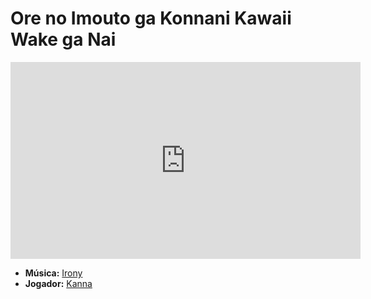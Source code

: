 # Ore no Imouto ga Konnani Kawaii Wake ga Nai
<iframe width="560" height="315" src="https://www.youtube.com/embed/UwlG5lCV_IE?si=5ic21Zr91UB_waA8" title="YouTube video player" frameborder="0" allow="accelerometer; autoplay; clipboard-write; encrypted-media; gyroscope; picture-in-picture; web-share" referrerpolicy="strict-origin-when-cross-origin" allowfullscreen></iframe>

- **Música:** [Irony](Irony.md)
- **Jogador:** [Kanna](../Membros/Kanna.md)